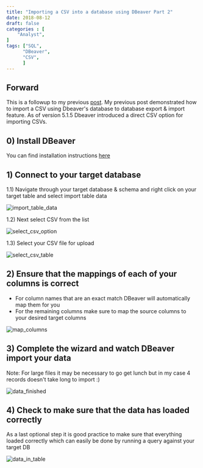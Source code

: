 ```yaml
---
title: "Importing a CSV into a database using DBeaver Part 2"
date: 2018-08-12
draft: false
categories : [
    "Analyst",
]
tags: ["SQL",
      "DBeaver",
      "CSV",
      ]
---
```


## Forward

This is a followup to my previous [post](/post/2018-06-12-dbeaver-import-csv/). My previous post demonstrated how to import a CSV using Dbeaver's database to database export & import feature. As of version 5.1.5 Dbeaver introduced a direct CSV option for importing CSVs.

## 0) Install DBeaver

You can find installation instructions [here](/post/2017-03-26-dbeaver-mac/)

## 1) Connect to your target database

1.1) Navigate through your target database & schema and right click on your target table and select import table data

![import_table_data](/img/20180612_import_table_data.png)

1.2) Next select CSV from the list

![select_csv_option](/img/20180812_select_csv_option.png)

1.3) Select your CSV file for upload

![select_csv_table](/img/20180812_select_csv_file.png)

## 2) Ensure that the mappings of each of your columns is correct

* For column names that are an exact match DBeaver will automatically map them for you
* For the remaining columns make sure to map the source columns to your desired target columns

![map_columns](/img/20180812_map_columns.png)

## 3) Complete the wizard and watch DBeaver import your data

Note: For large files it may be necessary to go get lunch but in my case 4 records doesn't take long to import :)

![data_finished](/img/20180612_data_finished.png)

## 4) Check to make sure that the data has loaded correctly

As a last optional step it is good practice to make sure that everything loaded correctly which can easily be done by running a query against your target DB

![data_in_table](/img/20180612_data_in_table.png)
